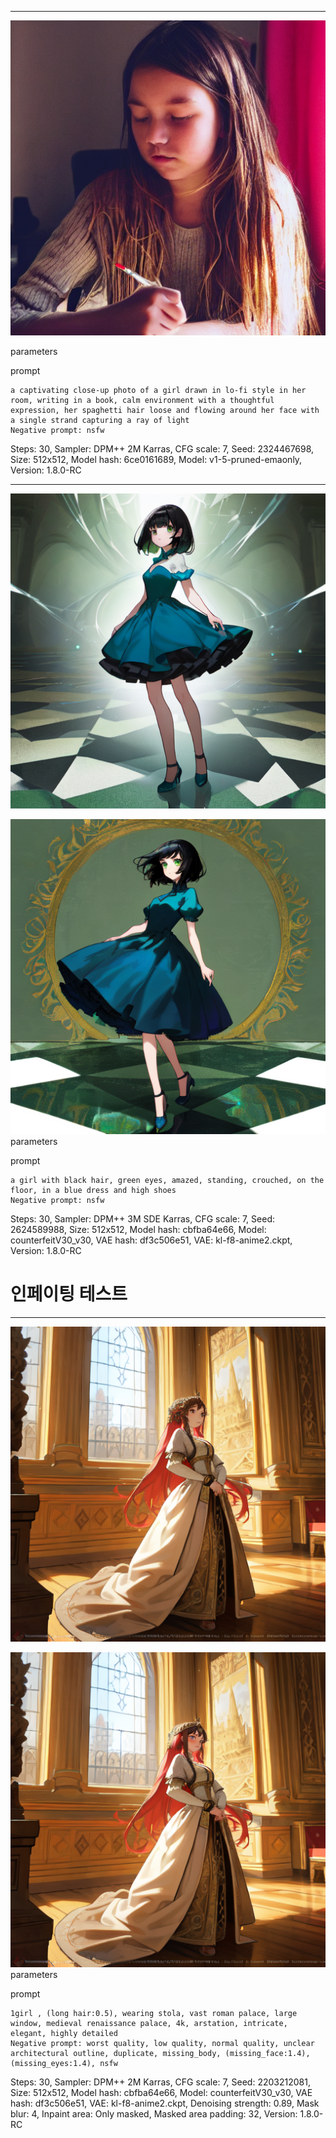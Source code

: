

---
![image](https://github.com/ReeELL/AI_Project/blob/main/%ED%94%84%EB%A1%AC%ED%94%84%ED%8A%B8%20%ED%85%8C%EC%8A%A4%ED%8A%B8/00006-2324467698.png?raw=true)

parameters

prompt
```
a captivating close-up photo of a girl drawn in lo-fi style in her room, writing in a book, calm environment with a thoughtful expression, her spaghetti hair loose and flowing around her face with a single strand capturing a ray of light
Negative prompt: nsfw
```
Steps: 30, Sampler: DPM++ 2M Karras, CFG scale: 7, Seed: 2324467698, Size: 512x512, Model hash: 6ce0161689, Model: v1-5-pruned-emaonly, Version: 1.8.0-RC

---
![image](https://raw.githubusercontent.com/ReeELL/AI_Project/13dae5a308d7a36eef79146ec32802febbfe3288/%ED%94%84%EB%A1%AC%ED%94%84%ED%8A%B8%20%ED%85%8C%EC%8A%A4%ED%8A%B8/00003-200023648.png)

![image](https://raw.githubusercontent.com/ReeELL/AI_Project/1796204119f1ff256476b19ae9bb2a902db10c4e/%ED%94%84%EB%A1%AC%ED%94%84%ED%8A%B8%20%ED%85%8C%EC%8A%A4%ED%8A%B8/00002-277080419.png)
parameters

prompt
```
a girl with black hair, green eyes, amazed, standing, crouched, on the floor, in a blue dress and high shoes
Negative prompt: nsfw
```
Steps: 30, Sampler: DPM++ 3M SDE Karras, CFG scale: 7, Seed: 2624589988, Size: 512x512, Model hash: cbfba64e66, Model: counterfeitV30_v30, VAE hash: df3c506e51, VAE: kl-f8-anime2.ckpt, Version: 1.8.0-RC

# 인페이팅 테스트
---
![image](https://github.com/ReeELL/AI_Project/blob/main/%ED%94%84%EB%A1%AC%ED%94%84%ED%8A%B8%20%ED%85%8C%EC%8A%A4%ED%8A%B8/00007-2764736762.png?raw=true)

![image](https://github.com/ReeELL/AI_Project/blob/main/%ED%94%84%EB%A1%AC%ED%94%84%ED%8A%B8%20%ED%85%8C%EC%8A%A4%ED%8A%B8/00002-2203212081.png?raw=true)
parameters

prompt
```
1girl , (long hair:0.5), wearing stola, vast roman palace, large window, medieval renaissance palace, 4k, arstation, intricate, elegant, highly detailed
Negative prompt: worst quality, low quality, normal quality, unclear architectural outline, duplicate, missing_body, (missing_face:1.4), (missing_eyes:1.4), nsfw
```
Steps: 30, Sampler: DPM++ 2M Karras, CFG scale: 7, Seed: 2203212081, Size: 512x512, Model hash: cbfba64e66, Model: counterfeitV30_v30, VAE hash: df3c506e51, VAE: kl-f8-anime2.ckpt, Denoising strength: 0.89, Mask blur: 4, Inpaint area: Only masked, Masked area padding: 32, Version: 1.8.0-RC